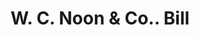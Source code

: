 ---
doi: 10.7916/D8XD2CS5
date_other: '1889'
date_other_textual: '1889'
form: printed ephemera
genre:
- Invoices
name:
- W. C. Noon & Co.
object_in_context_url: https://biggert.cul.columbia.edu/items/view/ave_biggert_01349
subject_hierarchical_geographic:
- Portland, Oregon, United States
subject_name:
- W. C. Noon & Co.
title: W. C. Noon & Co.. Bill
sort_title: W. C. Noon & Co.. Bill
call_number: ave_biggert_01349
coordinates:
- 45.519999999999996,-122.68194444444445
pid: ave_biggert_01349
identifiers: ave_biggert_01349
permalink: /biggert/ave_biggert_01349/
layout: iiif-image-page
---